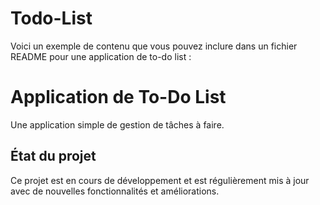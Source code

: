 # Todo-List
Voici un exemple de contenu que vous pouvez inclure dans un fichier README pour une application de to-do list :

# Application de To-Do List

Une application simple de gestion de tâches à faire.

## État du projet

Ce projet est en cours de développement et est régulièrement mis à jour avec de nouvelles fonctionnalités et améliorations.
